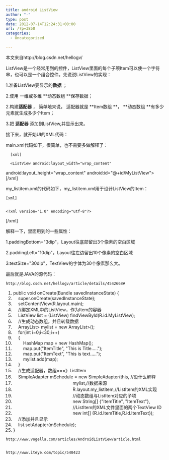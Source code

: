 ```yaml
---
title: android ListView
author: "-"
type: post
date: 2012-07-14T12:24:31+00:00
url: /?p=3850
categories:
  - Uncategorized

---
```

本文来自http://blog.csdn.net/hellogv/

ListView是一个经常用到的控件，ListView里面的每个子项Item可以使一个字符串，也可以是一个组合控件。先说说ListView的实现：

1.准备ListView要显示的**数据** ；

2.使用 一维或多维 **动态数组 **保存数据；

2.构建**适配器** ， 简单地来说， 适配器就是 **Item数组 **， **动态数组 **有多少元素就生成多少个Item；

3.把 **适配器** 添加到ListView,并显示出来。

接下来，就开始UI的XML代码：

main.xml代码如下，很简单，也不需要多做解释了：
  
    
      [xml]
 <?xml version="1.0" encoding="utf-8"?>
 <LinearLayout
 android:id="@+id/LinearLayout01"
 android:layout_width="fill_parent"
 android:layout_height="fill_parent"
 xmlns:android="http://schemas.android.com/apk/res/android">
    
    
    
      <ListView android:layout_width="wrap_content"
 android:layout_height="wrap_content"
 android:id="@+id/MyListView">
 </ListView>
 </LinearLayout>
 [/xml]
  


  my_listitem.xml的代码如下，my_listitem.xml用于设计ListView的Item： 
  
    [xml]
  
  
    <?xml version="1.0" encoding="utf-8"?>
 <LinearLayout
 android:layout_width="fill_parent"
 xmlns:android="http://schemas.android.com/apk/res/android"
 android:orientation="vertical"
 android:layout_height="wrap_content"
 android:id="@+id/MyListItem"
 android:paddingBottom="3dip"
 android:paddingLeft="10dip">
 <TextView
 android:layout_height="wrap_content"
 android:layout_width="fill_parent"
 android:id="@+id/ItemTitle"
 android:textSize="30dip">
 </TextView>
 <TextView
 android:layout_height="wrap_content"
 android:layout_width="fill_parent"
 android:id="@+id/ItemText">
 </TextView>
 </LinearLayout>
  
  
    
 [/xml]
  

解释一下，里面用到的一些属性：

1.paddingBottom="3dip"，Layout往底部留出3个像素的空白区域

2.paddingLeft="10dip"，Layout往左边留出10个像素的空白区域

3.textSize="30dip"，TextView的字体为30个像素那么大。

最后就是JAVA的源代码：

 
    http://blog.csdn.net/hellogv/article/details/4542668#

  <ol start="1">
    <li>
      public void onCreate(Bundle savedInstanceState) {
    </li>
    <li>
          super.onCreate(savedInstanceState);
    </li>
    <li>
          setContentView(R.layout.main);
    </li>
    <li>
          //绑定XML中的ListView，作为Item的容器
    </li>
    <li>
          ListView list = (ListView) findViewById(R.id.MyListView);
    </li>
    <li>
          //生成动态数组，并且转载数据
    </li>
    <li>
          ArrayList<HashMap<String, String>> mylist = new ArrayList<HashMap<String, String>>();
    </li>
    <li>
          for(int i=0;i<30;i++)
    </li>
    <li>
          {
    </li>
    <li>
              HashMap<String, String> map = new HashMap<String, String>();
    </li>
    <li>
              map.put("ItemTitle", "This is Title.....");
    </li>
    <li>
              map.put("ItemText", "This is text.....");
    </li>
    <li>
              mylist.add(map);
    </li>
    <li>
          }
    </li>
    <li>
          //生成适配器，数组===》ListItem
    </li>
    <li>
          SimpleAdapter mSchedule = new SimpleAdapter(this, //没什么解释
    </li>
    <li>
                                                      mylist,//数据来源
    </li>
    <li>
                                                      R.layout.my_listitem,//ListItem的XML实现
    </li>
    <li>
                                                      //动态数组与ListItem对应的子项
    </li>
    <li>
                                                      new String[] {"ItemTitle", "ItemText"},
    </li>
    <li>
                                                      //ListItem的XML文件里面的两个TextView ID
    </li>
    <li>
                                                      new int[] {R.id.ItemTitle,R.id.ItemText});
    </li>
    <li>
          //添加并且显示
    </li>
    <li>
          list.setAdapter(mSchedule);
    </li>
    <li>
      }
    </li>
  </ol>
  
  
  
    http://www.vogella.com/articles/AndroidListView/article.html
  
  
    http://www.iteye.com/topic/540423
  
